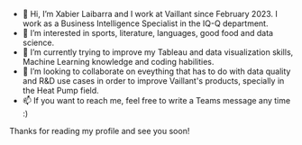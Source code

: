 - 👋 Hi, I’m Xabier Laibarra and I work at Vaillant since February 2023. I work as a Business Intelligence Specialist in the IQ-Q department.
- 👀 I’m interested in sports, literature, languages, good food and data science.
- 🌱 I’m currently trying to improve my Tableau and data visualization skills, Machine Learning knowledge and coding habilities.
- 💞️ I’m looking to collaborate on eveything that has to do with data quality and R&D use cases in order to improve Vaillant's products, specially in the Heat Pump field.
- 📫 If you want to reach me, feel free to write a Teams message any time :)

Thanks for reading my profile and see you soon!

<!---
xabilaiba/xabilaiba is a ✨ special ✨ repository because its `README.md` (this file) appears on your GitHub profile.
You can click the Preview link to take a look at your changes.
--->
